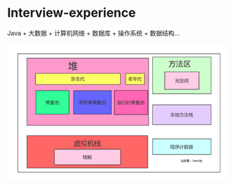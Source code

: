 # Interview-experience
Java + 大数据 + 计算机网络 + 数据库 + 操作系统 + 数据结构...


![](https://github.com/Dannymeng/picture/blob/master/1554821499-5b45f56308c87_articlex.png?raw=true)

